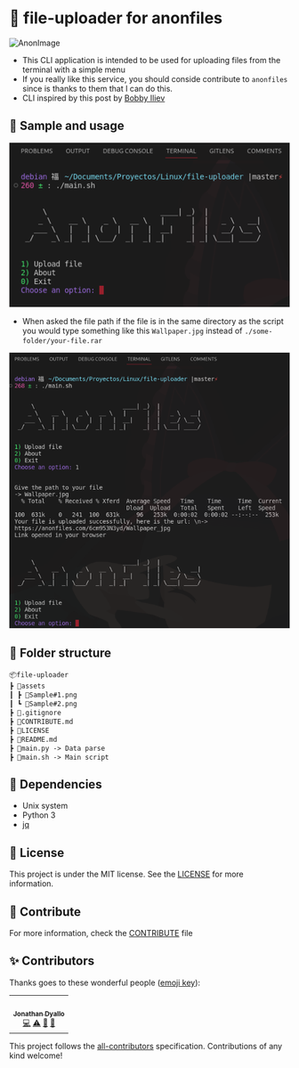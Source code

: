# 🖤 file-uploader for anonfiles

![AnonImage](https://anonfiles.com/static/logo.png)

- This CLI application is intended to be used for uploading files from the terminal with a simple menu
- If you really like this service, you should conside contribute to `anonfiles` since is thanks to them that I can do this.
- CLI inspired by this post by [Bobby Iliev](https://devdojo.com/bobbyiliev/how-to-create-an-interactive-menu-in-bash)

## 🚀 Sample and usage

![Sample](./assets/Sample%231.png)

- When asked the file path if the file is in the same directory as the script you would type something like this `Wallpaper.jpg` instead of `./some-folder/your-file.rar`

![Sample2](./assets/Sample%232.png)

## 📁 Folder structure

```
📦file-uploader
┣ 📂assets
┃ ┣ 📜Sample#1.png
┃ ┗ 📜Sample#2.png
┣ 📜.gitignore
┣ 📜CONTRIBUTE.md
┣ 📜LICENSE
┣ 📜README.md
┣ 📜main.py -> Data parse
┣ 📜main.sh -> Main script
```

## 📁 Dependencies

- Unix system
- Python 3
- [jq](https://stedolan.github.io/jq/download/)

## 📝 License

This project is under the MIT license. See the [LICENSE](./LICENSE) for more information.

## 🤝 Contribute

For more information, check the [CONTRIBUTE](./CONTRIBUTE.md) file

## ✨ Contributors

Thanks goes to these wonderful people ([emoji key](https://allcontributors.org/docs/en/emoji-key)):

<!-- ALL-CONTRIBUTORS-LIST:START - Do not remove or modify this section -->
<!-- prettier-ignore-start -->
<!-- markdownlint-disable -->
<table>
  <tr>
    <td align="center"><a href="https://jonathan.com.ar/es"><img src="https://avatars.githubusercontent.com/u/68082746?v=4?s=100" width="100px;" alt=""/><br /><sub><b>Jonathan Dyallo</b></sub></a><br /><a href="#!" title="Code">💻</a> <a href="#!" title="Tests">⚠️</a> <a href="#!" title="Documentation">📖</a> <a href="#maintenance-jd-apprentice" title="Maintenance">🚧</a></td>
  </tr>
</table>

<!-- markdownlint-restore -->
<!-- prettier-ignore-end -->

<!-- ALL-CONTRIBUTORS-LIST:END -->

This project follows the [all-contributors](https://github.com/all-contributors/all-contributors) specification. Contributions of any kind welcome!
